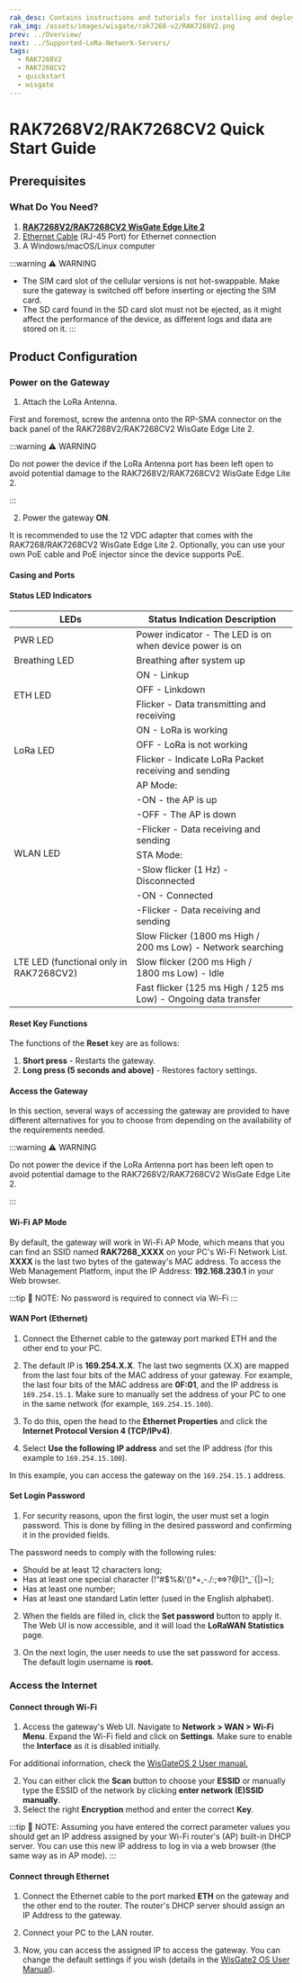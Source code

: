 ```yaml
---
rak_desc: Contains instructions and tutorials for installing and deploying your RAK7268V2V2. Instructions are written in a detailed and step-by-step manner for an easier experience in setting up your device.
rak_img: /assets/images/wisgate/rak7268-v2/RAK7268V2.png
prev: ../Overview/
next: ../Supported-LoRa-Network-Servers/
tags:
  - RAK7268V2
  - RAK7268CV2
  - quickstart
  - wisgate
---
```


# RAK7268V2/RAK7268CV2 Quick Start Guide
## Prerequisites

### What Do You Need?

1. [**RAK7268V2/RAK7268CV2 WisGate Edge Lite 2**](https://store.rakwireless.com/products/wisgate-edge-lite-2-rak7268v2-rak7268cv2?utm_source=WisGateRAK7268V2&utm_medium=Document&utm_campaign=BuyFromStore)
2. [Ethernet Cable](https://store.rakwireless.com/products/ethernet-cable-gland?utm_source=EthernetCableGland&utm_medium=Document&utm_campaign=BuyFromStore) (RJ-45 Port) for Ethernet connection
3. A Windows/macOS/Linux computer


:::warning ⚠️ WARNING
- The SIM card slot of the cellular versions is not hot-swappable. Make sure the gateway is switched off before inserting or ejecting the SIM card.
- The SD card found in the SD card slot must not be ejected, as it might affect the performance of the device, as different logs and data are stored on it.
:::

## Product Configuration

### Power on the Gateway

1. Attach the LoRa Antenna.

First and foremost, screw the antenna onto the RP-SMA connector on the back panel of the RAK7268V2/RAK7268CV2 WisGate Edge Lite 2.


:::warning ⚠️ WARNING

Do not power the device if the LoRa Antenna port has been left open to avoid potential damage to the RAK7268V2/RAK7268CV2 WisGate Edge Lite 2.

:::

2. Power the gateway **ON**.

It is recommended to use the 12 VDC adapter that comes with the RAK7268/RAK7268CV2 WisGate Edge Lite 2. Optionally, you can use your own PoE cable and PoE injector since the device supports PoE.


#### Casing and Ports


<rk-img
  src="/assets/images/wisgate/rak7268-v2/quickstart/1.top-view.png"
  width="35%"
  caption="RAK7268V2/RAK7268CV2 WisGte Edge Lite 2 top view"
/>

<rk-img
  src="/assets/images/wisgate/rak7268-v2/quickstart/2.back-view.png"
  width="50%"
  caption="RAK7268V2/RAK7268CV2 WisGte Edge Lite 2 back view"
/>


#### Status LED Indicators


<table>
    <thead><tr><th>LEDs</th><th>Status Indication Description</th></tr></thead>
    <tbody>
        <tr><td>PWR LED</td><td>Power indicator - The LED is on when device power is on</td></tr>
        <tr><td>Breathing LED</td><td>Breathing after system up</td></tr>
        <tr><td rowspan="3">ETH LED</td><td>ON - Linkup</td></tr>
        <tr><td>OFF - Linkdown</td></tr>
        <tr><td>Flicker - Data transmitting and receiving</td></tr>
        <tr><td rowspan="3">LoRa LED</td><td>ON - LoRa is working</td></tr>
        <tr><td>OFF - LoRa is not working</td></tr>
        <tr><td>Flicker - Indicate LoRa Packet receiving and sending</td></tr>
        <tr><td rowspan="8">WLAN LED</td><td>AP Mode:</td></tr>
        <tr><td>-ON - the AP is up</td></tr>
        <tr><td>-OFF - The AP is down</td></tr>
        <tr><td>-Flicker - Data receiving and sending</td></tr>
        <tr><td>STA Mode:</td></tr>
        <tr><td>-Slow flicker (1&nbsp;Hz) - Disconnected</td></tr>
        <tr><td>-ON - Connected</td></tr>
        <tr><td>-Flicker - Data receiving and sending</td></tr>
        <tr><td rowspan="3">LTE LED (functional
only in RAK7268CV2)</td><td>Slow Flicker (1800&nbsp;ms High / 200&nbsp;ms Low) - Network searching</td></tr>
        <tr><td>Slow flicker (200&nbsp;ms High / 1800&nbsp;ms Low) - Idle</td></tr>
        <tr><td>Fast flicker (125&nbsp;ms High / 125&nbsp;ms Low) - Ongoing data transfer</td></tr>
    </tbody>
</table>


#### Reset Key Functions

The functions of the **Reset** key are as follows:

1. **Short press** - Restarts the gateway.
2. **Long press (5 seconds and above)** - Restores factory settings.


#### Access the Gateway

In this section, several ways of accessing the gateway are provided to have different alternatives for you to choose from depending on the availability of the requirements needed.


:::warning ⚠️ WARNING

Do not power the device if the LoRa Antenna port has been left open to avoid potential damage to the RAK7268V2/RAK7268CV2 WisGate Edge Lite 2.

:::


#### Wi-Fi AP Mode

By default, the gateway will work in Wi-Fi AP Mode, which means that you can find an SSID named **RAK7268_XXXX** on your PC's Wi-Fi Network List. **XXXX** is the last two bytes of the gateway's MAC address. To access the Web Management Platform, input the IP Address: **192.168.230.1** in your Web browser.


:::tip 📝 NOTE:
 No password is required to connect via Wi-Fi
:::


<rk-img
  src="/assets/images/wisgate/rak7268-v2/quickstart/3.access-via-wifi.png"
  width="70%"
  caption="Accessing the gateway via Wi-Fi AP mode"
/>



#### WAN Port (Ethernet)


1. Connect the Ethernet cable to the gateway port marked ETH and the other end to your PC.

<rk-img
  src="/assets/images/wisgate/rak7268-v2/quickstart/4.via-wan-port.png"
  width="70%"
  caption="Accessing the gateway via Wi-Fi AP mode"
/>


2. The default IP is **169.254.X.X**. The last two segments (X.X) are mapped from the last four bits of the MAC address of your gateway. For example, the last four bits of the MAC address are **0F:01**, and the IP address is `169.254.15.1`. Make sure to manually set the address of your PC to one in the same network (for example, `169.254.15.100`).


3. To do this, open the head to the **Ethernet Properties** and click the **Internet Protocol Version 4 (TCP/IPv4)**.

<rk-img
  src="/assets/images/wisgate/rak7268-v2/quickstart/5.internet-properties.png"
  width="50%"
  caption="Internet properties"
/>

4. Select **Use the following IP address** and set the IP address (for this example to `169.254.15.100`).


<rk-img
  src="/assets/images/wisgate/rak7268-v2/quickstart/6.setting-ip-address.png"
  width="50%"
  caption="Setting IP address of the PC"
/>

In this example, you can access the gateway on the `169.254.15.1` address.


#### Set Login Password

1. For security reasons, upon the first login, the user must set a login password. This is done by filling in the desired password and confirming it in the provided fields.

The password needs to comply with the following rules:
- Should be at least 12 characters long;
- Has at least one special character (!“#$%&\‘()*+,-./:;<=>?@[]^_`{|}~);
- Has at least one number;
- Has at least one standard Latin letter (used in the English alphabet). 


<rk-img
  src="/assets/images/wisgate/rak7268-v2/quickstart/7.login-page.png"
  width="100%"
  caption="Web UI login page"
/>


2. When the fields are filled in, click the **Set password** button to apply it. The Web UI is now accessible, and it will load the **LoRaWAN Statistics** page.


<rk-img
  src="/assets/images/wisgate/rak7268-v2/quickstart/8.stat-page.png"
  width="100%"
  caption="LoRaWAN statistics page"
/>


3. On the next login, the user needs to use the set password for access. The default login username is **root.**

<rk-img
  src="/assets/images/wisgate/rak7268-v2/quickstart/9.login-page.png"
  width="100%"
  caption="Login Page with set password"
/>


### Access the Internet

#### Connect through Wi-Fi

1. Access the gateway's Web UI. Navigate to **Network > WAN > Wi-Fi Menu**. Expand the Wi-Fi field and click on **Settings**. Make sure to enable the **Interface** as it is disabled initially.


<rk-img
  src="/assets/images/wisgate/rak7268-v2/quickstart/10.access-wifi-mode.png"
  width="70%"
  caption="Accessing the gateway via Wi-Fi AP mode"
/>


For additional information, check the [WisGateOS 2 User manual.](https://docs.rakwireless.com/Product-Categories/Software-APIs-and-Libraries/WisGateOS-2/Overview/#overview)


<rk-img
  src="/assets/images/wisgate/rak7268-v2/quickstart/11.wifi-credentials.png"
  width="60%"
  caption="Connect through Wi-Fi credentials"
/>

2. You can either click the **Scan** button to choose your **ESSID** or manually type the ESSID of the network by clicking **enter network (E)SSID manually**.
3. Select the right **Encryption** method and enter the correct **Key**.


:::tip 📝 NOTE:
Assuming you have entered the correct parameter values you should get an IP address assigned by your Wi-Fi router's (AP) built-in DHCP server. You can use this new IP address to log in via a web browser (the same way as in AP mode).
:::


#### Connect through Ethernet

1. Connect the Ethernet cable to the port marked **ETH** on the gateway and the other end to the router. The router's DHCP server should assign an IP Address to the gateway. 



<rk-img
  src="/assets/images/wisgate/rak7268-v2/quickstart/12.ethernet-settings.png"
  width="70%"
  caption="Connect through Ethernet settings"
/>


2. Connect your PC to the LAN router.

3. Now, you can access the assigned IP to access the gateway. You can change the default settings if you wish (details in the [WisGate2 OS User Manual](https://docs.rakwireless.com/Product-Categories/Software-APIs-and-Libraries/WisGateOS-2/Overview/#overview)).


<rk-img
  src="/assets/images/wisgate/rak7268-v2/quickstart/13.connect-ethernet.png"
  width="60%"
  caption="Connect through Ethernet settings"
/>
